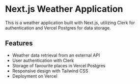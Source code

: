 # Next.js Weather Application

This is a weather application built with Next.js, utilizing Clerk for authentication and Vercel Postgres for data storage.

## Features

- Weather data retrieval from an external API
- User authentication with Clerk
- Storage of favourite places in Vercel Postgres
- Responsive design with Tailwind CSS
- Deployment on Vercel
